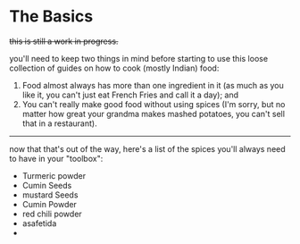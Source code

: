 # The Basics

~~this is still a work in progress.~~

you'll need to keep two things in mind before starting to use this loose collection of guides on how to cook (mostly Indian) food:

 1. Food almost always has more than one ingredient in it (as much as you like it, you can't just eat French Fries and call it a day); and
 2. You can't really make good food without using spices (I'm sorry, but no matter how great your grandma makes mashed potatoes, you can't sell that in a restaurant).

---

now that that's out of the way, here's a list of the spices you'll always need to have in your "toolbox":

 - Turmeric powder
 - Cumin Seeds
 - mustard Seeds
 - Cumin Powder
 - red chili powder
 - asafetida
 - 

<!--stackedit_data:
eyJoaXN0b3J5IjpbLTE1ODUzNjAxMzcsNDQ0ODYwMDEsLTIxMj
Q0MjAyNThdfQ==
-->